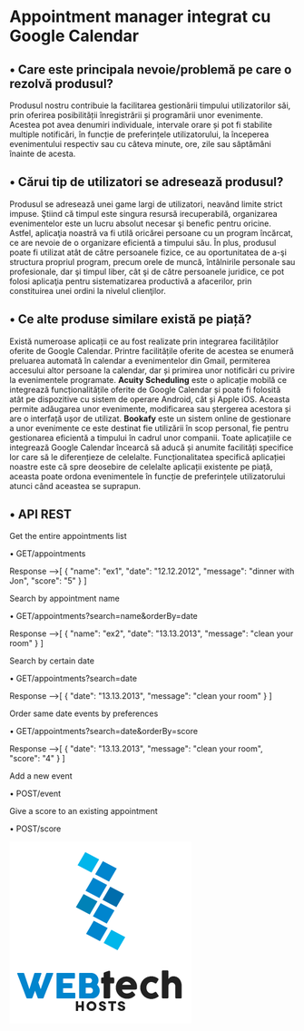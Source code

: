    
#                                         Appointment manager integrat cu Google Calendar


## •	Care este principala nevoie/problemă pe care o rezolvă produsul?

Produsul nostru contribuie la facilitarea gestionării timpului utilizatorilor săi, prin oferirea posibilității înregistrării și programării unor evenimente. Acestea pot avea denumiri individuale, intervale orare și pot fi stabilite multiple notificări, în funcție de preferințele utilizatorului, la începerea evenimentului respectiv sau cu câteva minute, ore, zile sau săptămâni înainte de acesta. 

## •	Cărui tip de utilizatori se adresează produsul?

Produsul se adresează unei game largi de utilizatori, neavând limite strict impuse. Ştiind că timpul este singura resursă irecuperabilă, organizarea evenimentelor este un lucru absolut necesar şi benefic pentru oricine. Astfel, aplicaţia noastră va fi utilă oricărei persoane cu un program încărcat, ce are nevoie de o organizare eficientă a timpului său. 
În plus, produsul poate fi utilizat atât de către persoanele fizice, ce au oportunitatea de a-şi structura propriul program, precum orele de muncă, întâlnirile personale sau profesionale, dar şi timpul liber, cât şi de către persoanele juridice, ce pot folosi aplicaţia pentru sistematizarea productivă a afacerilor, prin constituirea unei ordini la nivelul clienţilor.

## •	Ce alte produse similare există pe piață?

Există numeroase aplicații ce au fost realizate prin integrarea facilităților oferite de Google Calendar. Printre facilitățile oferite de acestea se enumeră preluarea automată în calendar a evenimentelor din Gmail, permiterea accesului altor persoane la calendar, dar și primirea unor notificări cu privire la evenimentele programate.
**Acuity Scheduling** este o aplicație mobilă ce integrează funcționalitățile oferite de Google Calendar și poate fi folosită atât pe dispozitive cu sistem de operare Android, cât și Apple iOS. Aceasta permite adăugarea unor evenimente, modificarea sau ștergerea acestora și are o interfață ușor de utilizat.
**Bookafy** este un sistem online de gestionare a unor evenimente ce este destinat fie utilizării în scop personal, fie pentru gestionarea eficientă a timpului în cadrul unor companii. Toate aplicațiile ce integrează Google Calendar încearcă să aducă și anumite facilități specifice lor care să le diferențieze de celelalte.
Funcționalitatea specifică aplicației noastre este că spre deosebire de celelalte aplicații existente pe piață, aceasta poate ordona evenimentele în funcție de preferințele utilizatorului atunci când aceastea se suprapun.

## • API REST

Get the entire appointments list

• GET/appointments

Response -->[ { "name": "ex1", "date": "12.12.2012", "message": "dinner with Jon", "score": "5" } ]

Search by appointment name

• GET/appointments?search=name&orderBy=date

Response -->[ { "name": "ex2", "date": "13.13.2013", "message": "clean your room" } ]

Search by certain date

• GET/appointments?search=date

Response -->[ { "date": "13.13.2013", "message": "clean your room" } ]

Order same date events by preferences

• GET/appointments?search=date&orderBy=score

Response -->[ { "date": "13.13.2013", "message": "clean your room", "score": "4" } ]

Add a new event

• POST/event

Give a score to an existing appointment

• POST/score

![alt text](https://github.com/bobocgeorgiana/TWProject/blob/master/a244SRSI.png "Poza")
